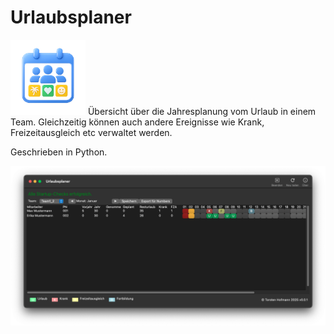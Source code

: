 # Urlaubsplaner

<p float="left">
  <img src="icons/ico.png" width="120" />
  Übersicht über die Jahresplanung vom Urlaub in einem Team. Gleichzeitig können auch andere Ereignisse wie Krank, Freizeitausgleich etc verwaltet werden.

</p>

Geschrieben in Python.

![](./icons/urlaubsplaner.png)
